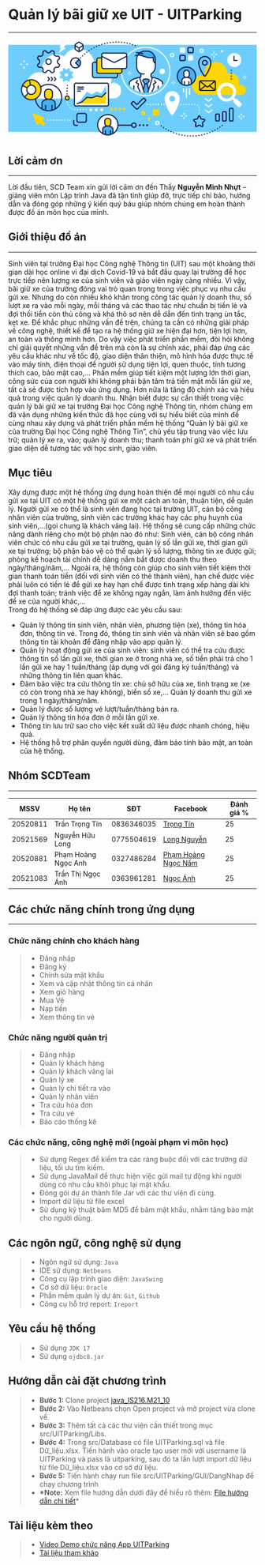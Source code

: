 # Quản lý bãi giữ xe UIT - UITParking

---

![Image1 of UITParking](./src/icon/backgroundForReadme2.webp "Back ground for Readme")

## Lời cảm ơn

---

Lời đầu tiên, SCD Team xin gửi lời cảm ơn đến Thầy **Nguyễn Minh Nhựt** – giảng viên môn Lập trình Java đã tận tình giúp đỡ, trực tiếp chỉ bảo, hướng dẫn và đóng góp những ý kiến quý báu giúp nhóm chúng em hoàn thành được đồ án môn học của mình.

## Giới thiệu đồ án

---

Sinh viên tại trường Đại học Công nghệ Thông tin (UIT) sau một khoảng thời gian dài học online vì đại dịch Covid-19 và bắt đầu quay lại trường để học trực tiếp nên lượng xe của sinh viên và giáo viên ngày càng nhiều. Vì vậy, bãi giữ xe của trường đóng vai trò quan trọng trong việc phục vụ nhu cầu gửi xe. Nhưng do còn nhiều khó khăn trong công tác quản lý doanh thu, số lượt xe ra vào mỗi ngày, mỗi tháng và các thao tác như chuẩn bị tiền lẻ và đợi thối tiền còn thủ công và khá thô sơ nên dễ dẫn đến tình trạng ùn tắc, kẹt xe. Để khắc phục những vấn đề trên, chúng ta cần có những giải pháp về công nghệ, thiết kế để tạo ra hệ thống giữ xe hiện đại hơn, tiện lợi hơn, an toàn và thông minh hơn.
Do vậy việc phát triển phần mềm, đòi hỏi không chỉ giải quyết những vấn đề trên mà còn là sự chính xác, phải đáp ứng các yêu cầu khác như về tốc độ, giao diện thân thiện, mô hình hóa được thực tế vào máy tính, điện thoại để người sử dụng tiện lợi, quen thuộc, tính tương thích cao, bảo mật cao,… Phần mềm giúp tiết kiệm một lượng lớn thời gian, công sức của con người khi không phải bận tâm trả tiền mặt mỗi lần giữ xe, tất cả sẽ được tích hợp vào ứng dụng. Hơn nữa là tăng độ chính xác và hiệu quả trong việc quản lý doanh thu.
Nhận biết được sự cần thiết trong việc quản lý bãi giữ xe tại trường Đại học Công nghệ Thông tin, nhóm chúng em đã vận dụng những kiến thức đã học cùng với sự hiểu biết của mình để cùng nhau xây dựng và phát triển phần mềm hệ thống “Quản lý bãi giữ xe của trường Đại học Công nghệ Thông Tin”, chủ yếu tập trung vào việc lưu trữ; quản lý xe ra, vào; quản lý doanh thu; thanh toán phí giữ xe và phát triển giao diện dễ tương tác với học sinh, giáo viên.

## Mục tiêu

Xây dựng được một hệ thống ứng dụng hoàn thiện để mọi người có nhu cầu gửi xe tại UIT có một hệ thống gửi xe một cách an toàn, thuận tiện, dễ quản lý. Người gửi xe có thể là sinh viên đang học tại trường UIT, cán bộ công nhân viên của trường, sinh viên các trường khác hay các phụ huynh của sinh viên,...(gọi chung là khách vãng lai). Hệ thống sẽ cung cấp những chức năng dành riêng cho một bộ phận nào đó như: Sinh viên, cán bộ công nhân viên chức có nhu cầu gửi xe tại trường, quản lý số lần gửi xe, thời gian gửi xe tại trường; bộ phận bảo vệ có thể quản lý số lượng, thông tin xe được gửi; phòng kế hoạch tài chính dễ dàng nắm bắt được doanh thu theo ngày/tháng/năm,… Ngoài ra, hệ thống còn giúp cho sinh viên tiết kiệm thời gian thanh toán tiền (đối với sinh viên có thẻ thành viên), hạn chế được việc phải luôn có tiền lẻ để gửi xe hay hạn chế được tình trạng xếp hàng dài khi đợi thanh toán; tránh việc để xe không ngay ngắn, làm ảnh hưởng đến việc để xe của người khác,…  
Trong đó hệ thống sẽ đáp ứng được các yêu cầu sau:

- Quản lý thông tin sinh viên, nhân viên, phương tiện (xe), thông tin hóa đơn, thông tin vé. Trong đó, thông tin sinh viên và nhân viên sẽ bao gồm thông tin tài khoản để đăng nhập vào app quản lý.
- Quản lý hoạt động gửi xe của sinh viên: sinh viên có thể tra cứu được thông tin số lần gửi xe, thời gian xe ở trong nhà xe, số tiền phải trả cho 1 lần gửi xe hay 1 tuần/tháng (áp dụng với gói đăng ký tuần/tháng) và những thông tin liên quan khác.
- Đảm bảo việc tra cứu thông tin xe: chủ sở hữu của xe, tình trạng xe (xe có còn trong nhà xe hay không), biển số xe,…
  Quản lý doanh thu gửi xe trong 1 ngày/tháng/năm.
- Quản lý được số lượng vé lượt/tuần/tháng bán ra.
- Quản lý thông tin hóa đơn ở mỗi lần gửi xe.
- Thông tin lưu trữ sao cho việc kết xuất dữ liệu được nhanh chóng, hiệu quả.
- Hệ thống hỗ trợ phân quyền người dùng, đảm bảo tính bảo mật, an toàn của hệ thống.

## Nhóm SCDTeam

---

| MSSV     | Họ tên              | SĐT        | Facebook                                                             | Đánh giá % |
| -------- | ------------------- | ---------- | -------------------------------------------------------------------- | ---------- |
| 20520811 | Trần Trọng Tín      | 0836346035 | [Trọng Tín](https://www.facebook.com/trongtin112)                    | 25         |
| 20521569 | Nguyễn Hữu Long     | 0775504619 | [Long Nguyễn](https://www.facebook.com/nui.gaxuong)                  | 25         |
| 20520881 | Phạm Hoàng Ngọc Anh | 0327486284 | [Phạm Hoàng Ngọc Nấm](https://www.facebook.com/phamhoangngocanh0406) | 25         |
| 20521083 | Trần Thị Ngọc Ánh   | 0363961281 | [Ngọc Ánh](https://www.facebook.com/Yinggg.TTNA)                     | 25         |

## Các chức năng chính trong ứng dụng

---

### Chức năng chính cho khách hàng

> - Đăng nhập
> - Đăng ký
> - Chỉnh sửa mật khẩu
> - Xem và cập nhật thông tin cá nhân
> - Xem giỏ hàng
> - Mua Vé
> - Nạp tiền
> - Xem thông tin vé

### Chức năng người quản trị

> - Đăng nhập
> - Quản lý khách hàng
> - Quản lý khách vãng lai
> - Quản lý xe
> - Quản lý chi tiết ra vào
> - Quản lý nhân viên
> - Tra cứu hóa đơn
> - Tra cứu vé
> - Báo cáo thống kê

### Các chức năng, công nghệ mới (ngoài phạm vi môn học)

> - Sử dụng Regex để kiểm tra các ràng buộc đối với các trường dữ liệu, tối ưu tìm kiếm.
> - Sử dụng JavaMail để thực hiện việc gửi mail tự động khi người dùng có nhu cầu khôi phục lại mật khẩu.
> - Đóng gói dự án thành file Jar với các thư viện đi cùng.
> - Import dữ liệu từ file excel
> - Sử dụng kỹ thuật băm MD5 để băm mật khẩu, nhằm tăng bảo mật cho người dùng.

## Các ngôn ngữ, công nghệ sử dụng

> - Ngôn ngữ sử dụng: `Java`
> - IDE sử dụng: `Netbeans`
> - Công cụ lập trình giao diện: `JavaSwing`
> - Cơ sở dữ liệu: `Oracle`
> - Phần mềm quản lý dự án: `Git`, `Github`
> - Công cụ hỗ trợ report: `Ireport`

## Yêu cầu hệ thống

> - Sử dụng `JDK 17`
> - Sử dụng `ojdbc8.jar`

## Hướng dẫn cài đặt chương trình

> - **Bước 1:** Clone project [java_IS216.M21_10](https://github.com/nhlong1512/java_IS216.M21_10.git)
> - **Bước 2:** Vào Netbeans chọn Open project và mở project vừa clone về.
> - **Bước 3:** Thêm tất cả các thư viện cần thiết trong mục src/UITParking/Libs.
> - **Bước 4:** Trong src/Database có file UITParking.sql và file Dữ_liệu.xlsx. Tiến hành vào oracle tạo user mới với username là UITParking và pass là uitparking, sau đó ta lần lượt import dữ liệu từ file Dữ_liệu.xlsx vào cơ sở dữ liệu.
> - **Bước 5:** Tiến hành chạy run file src/UITParking/GUI/DangNhap để chạy chương trình
> - **\*Note:** Xem file hướng dẫn dưới đây để hiểu rõ thêm: [File hướng dẫn chi tiết](https://docs.google.com/document/d/12nlbwelXyroU7zfoc4HSwkQ9vcOK0F14/edit?usp=sharing&ouid=110784418486414862850&rtpof=true&sd=true)\*

## Tài liệu kèm theo

> - [Video Demo chức năng App UITParking](https://drive.google.com/drive/folders/1gOLhQ7nVdZ1-XEp0wkNsNTYG2l7ihB46?usp=sharing)
> - [Tài liệu tham khảo]()
